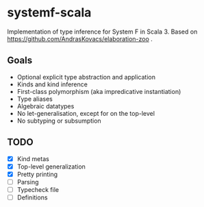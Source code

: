 # systemf-scala

Implementation of type inference for System F in Scala 3.
Based on https://github.com/AndrasKovacs/elaboration-zoo .

## Goals

- Optional explicit type abstraction and application
- Kinds and kind inference
- First-class polymorphism (aka impredicative instantiation)
- Type aliases
- Algebraic datatypes
- No let-generalisation, except for on the top-level
- No subtyping or subsumption

## TODO

- [x] Kind metas
- [x] Top-level generalization
- [x] Pretty printing
- [ ] Parsing
- [ ] Typecheck file
- [ ] Definitions

